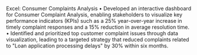 Excel:  Consumer Complaints Analysis 
•	Developed an interactive dashboard for Consumer Complaint Analysis, enabling stakeholders to visualize key performance indicators (KPIs) such as a 25% year-over-year increase in timely complaint responses and a 15% reduction in average resolution time.
•	Identified and prioritized top customer complaint issues through data visualization, leading to a targeted strategy that reduced complaints related to "Loan application processing delays" by 30% within six months.
